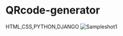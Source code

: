 # QRcode-generator
HTML,CSS,PYTHON,DJANGO
![Sampleshot1](https://user-images.githubusercontent.com/97963977/213402422-32762630-7206-4a99-bf4d-cbf3d225d2d8.png)
